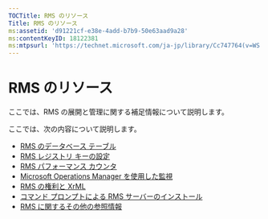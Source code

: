 ```yaml
---
TOCTitle: RMS のリソース
Title: RMS のリソース
ms:assetid: 'd91221cf-e38e-4add-b7b9-50e63aad9a28'
ms:contentKeyID: 18122381
ms:mtpsurl: 'https://technet.microsoft.com/ja-jp/library/Cc747764(v=WS.10)'
---
```


RMS のリソース
==============

ここでは、RMS の展開と管理に関する補足情報について説明します。

ここでは、次の内容について説明します。

-   [RMS のデータベース テーブル](https://technet.microsoft.com/a2598d74-c81f-4e1b-8839-1514cd054354)
-   [RMS レジストリ キーの設定](https://technet.microsoft.com/bdb5c787-1810-45e9-bbb3-d0c2c04ca282)
-   [RMS パフォーマンス カウンタ](https://technet.microsoft.com/a2f4e30d-3c6f-4e74-bd11-8f2103f88b0c)
-   [Microsoft Operations Manager を使用した監視](https://technet.microsoft.com/ce372598-7421-4f1f-b8eb-f62da26e85d1)
-   [RMS の権利と XrML](https://technet.microsoft.com/7eb5cdd1-cd48-4b2b-96b6-fc74f7b42e7f)
-   [コマンド プロンプトによる RMS サーバーのインストール](https://technet.microsoft.com/b55b1e2a-dd14-4168-a37f-9cdedbec660b)
-   [RMS に関するその他の参照情報](https://technet.microsoft.com/8c41923b-e266-4a97-ae0e-10c9558b896a)
